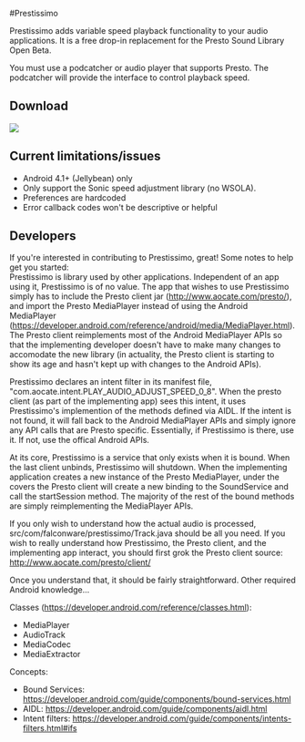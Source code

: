 #Prestissimo

Prestissimo adds variable speed playback functionality to your audio applications.  It is a free drop-in replacement for the Presto Sound Library Open Beta.

You must use a podcatcher or audio player that supports Presto.  The podcatcher will provide the interface
to control playback speed.  

## Download
<a href="http://play.google.com/store/apps/details?id=com.falconware.prestissimo" alt="Download from Google Play">
  <img src="http://www.android.com/images/brand/android_app_on_play_large.png">
</a>


## Current limitations/issues
* Android 4.1+ (Jellybean) only
* Only support the Sonic speed adjustment library (no WSOLA).
* Preferences are hardcoded
* Error callback codes won't be descriptive or helpful

## Developers
If you're interested in contributing to Prestissimo, great! Some notes to help get you started: <br/>
Prestissimo is library used by other applications. Independent of an app using it, Prestissimo is of no value. The app that wishes to use Prestissimo simply has to include the Presto client jar (http://www.aocate.com/presto/), and import the Presto MediaPlayer instead of using the Android MediaPlayer (https://developer.android.com/reference/android/media/MediaPlayer.html). The Presto client reimplements most of the Android MediaPlayer APIs so that the implementing developer doesn't have to make many changes to accomodate the new library (in actuality, the Presto client is starting to show its age and hasn't kept up with changes to the Android APIs).

Prestissimo declares an intent filter in its manifest file, "com.aocate.intent.PLAY_AUDIO_ADJUST_SPEED_0_8". When the presto client (as part of the implementing app) sees this intent, it uses Prestissimo's implemention of the methods defined via AIDL. If the intent is not found, it will fall back to the Android MediaPlayer APIs and simply ignore any API calls that are Presto specific. Essentially, if Prestissimo is there, use it. If not, use the offical Android APIs.

At its core, Prestissimo is a service that only exists when it is bound. When the last client unbinds, Prestissimo will shutdown. When the implementing application creates a new instance of the Presto MediaPlayer, under the covers the Presto client will create a new binding to the SoundService and call the startSession method. The majority of the rest of the bound methods are simply reimplementing the MediaPlayer APIs.

If you only wish to understand how the actual audio is processed, src/com/falconware/prestissimo/Track.java should be all you need. If you wish to really understand how Prestissimo, the Presto client, and the implementing app interact, you should first grok the Presto client source: <br/>
http://www.aocate.com/presto/client/

Once you understand that, it should be fairly straightforward. Other required Android knowledge...

Classes (https://developer.android.com/reference/classes.html):
* MediaPlayer
* AudioTrack
* MediaCodec
* MediaExtractor

Concepts:
* Bound Services: https://developer.android.com/guide/components/bound-services.html
* AIDL: https://developer.android.com/guide/components/aidl.html
* Intent filters: https://developer.android.com/guide/components/intents-filters.html#ifs
